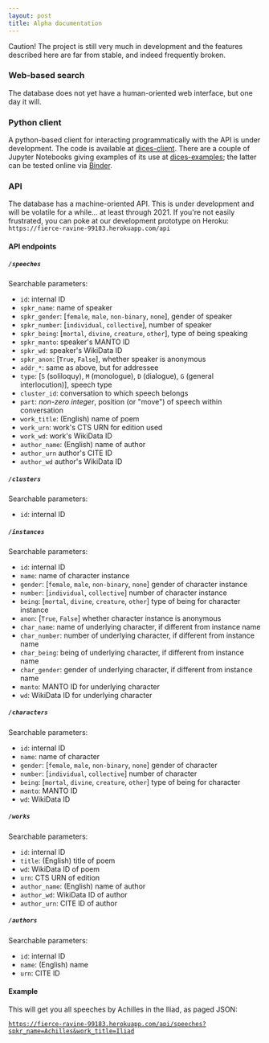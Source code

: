 ```yaml
---
layout: post
title: Alpha documentation
---
```


Caution! The project is still very much in development and the features described here are far from stable, and indeed frequently broken.

### Web-based search

The database does not yet have a human-oriented web interface, but one day it will.

### Python client

A python-based client for interacting programmatically with the API is under development. The code is available at [dices-client](https://github.com/cwf2/dices-client). There are a couple of Jupyter Notebooks giving examples of its use at [dices-examples](https://github.com/cwf2/dices-examples); the latter can be tested online via [Binder](https://mybinder.org/v2/gh/cwf2/dices-examples/main).

### API

The database has a machine-oriented API. This is under development and will be volatile for a while... at least through 2021. If you're not easily frustrated, you can poke at our development prototype on Heroku: `https://fierce-ravine-99183.herokuapp.com/api`

#### API endpoints 

##### `/speeches`

Searchable parameters:
- `id`: internal ID
- `spkr_name`: name of speaker
- `spkr_gender`: [`female`, `male`, `non-binary`, `none`], gender of speaker
- `spkr_number`: [`individual`, `collective`], number of speaker
- `spkr_being`: [`mortal`, `divine`, `creature`, `other`], type of being speaking
- `spkr_manto`: speaker's MANTO ID
- `spkr_wd`: speaker's WikiData ID
- `spkr_anon`: [`True`, `False`], whether speaker is anonymous
- `addr_*`: same as above, but for addressee
- `type`: [`S` (soliloquy), `M` (monologue), `D` (dialogue), `G` (general interlocution)], speech type
- `cluster_id`: conversation to which speech belongs
- `part`: *non-zero integer*, position (or "move") of speech within conversation
- `work_title`: (English) name of poem
- `work_urn`: work's CTS URN for edition used
- `work_wd`: work's WikiData ID
- `author_name`: (English) name of author
- `author_urn` author's CITE ID
- `author_wd` author's WikiData ID

##### `/clusters`
Searchable parameters:
- `id`: internal ID

##### `/instances`

Searchable parameters:
- `id`: internal ID
- `name`: name of character instance
- `gender`: [`female`, `male`, `non-binary`, `none`] gender of character instance
- `number`: [`individual`, `collective`] number of character instance
- `being`: [`mortal`, `divine`, `creature`, `other`] type of being for character instance
- `anon`: [`True`, `False`] whether character instance is anonymous
- `char_name`: name of underlying character, if different from instance name
- `char_number`: number of underlying character, if different from instance name
- `char_being`: being of underlying character, if different from instance name
- `char_gender`: gender of underlying character, if different from instance name
- `manto`: MANTO ID for underlying character
- `wd`: WikiData ID for underlying character

##### `/characters`

Searchable parameters:
- `id`: internal ID
- `name`: name of character
- `gender`: [`female`, `male`, `non-binary`, `none`] gender of character
- `number`: [`individual`, `collective`] number of character
- `being`: [`mortal`, `divine`, `creature`, `other`] type of being for character
- `manto`: MANTO ID
- `wd`: WikiData ID

##### `/works`

Searchable parameters:
- `id`: internal ID
- `title`: (English) title of poem
- `wd`: WikiData ID of poem
- `urn`: CTS URN of edition
- `author_name`: (English) name of author
- `author_wd`: WikiData ID of author
- `author_urn`: CITE ID of author

##### `/authors`

Searchable parameters:
- `id`: internal ID
- `name`: (English) name
- `urn`: CITE ID

#### Example

This will get you all speeches by Achilles in the Iliad, as paged JSON:

[`https://fierce-ravine-99183.herokuapp.com/api/speeches?spkr_name=Achilles&work_title=Iliad`](https://fierce-ravine-99183.herokuapp.com/api/speeches?spkr_name=Achilles&work_title=Iliad)
